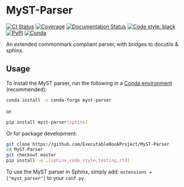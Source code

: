 # MyST-Parser

[![CI Status][travis-badge]][travis-link]
[![Coverage][coveralls-badge]][coveralls-link]
[![Documentation Status][rtd-badge]][rtd-link]
[![Code style: black][black-badge]][black-link]
[![PyPI][pypi-badge]][pypi-link]
[![Conda][conda-badge]][conda-link]

An extended commonmark compliant parser, with bridges to docutils & sphinx.

## Usage

To install the MyST parser, run the following in a
[Conda environment](https://docs.conda.io) (recommended):

```bash
conda install -c conda-forge myst-parser
```

or

```bash
pip install myst-parser[sphinx]
```

Or for package development:

```bash
git clone https://github.com/ExecutableBookProject/MyST-Parser
cd MyST-Parser
git checkout master
pip install -e .[sphinx,code_style,testing,rtd]
```

To use the MyST parser in Sphinx, simply add: `extensions = ["myst_parser"]` to your `conf.py`.

[travis-badge]: https://travis-ci.org/ExecutableBookProject/MyST-Parser.svg?branch=master
[travis-link]: https://travis-ci.org/ExecutableBookProject/MyST-Parser
[coveralls-badge]: https://coveralls.io/repos/github/ExecutableBookProject/MyST-Parser/badge.svg?branch=master
[coveralls-link]: https://coveralls.io/github/ExecutableBookProject/MyST-Parser?branch=master
[rtd-badge]: https://readthedocs.org/projects/myst-parser/badge/?version=latest
[rtd-link]: https://myst-parser.readthedocs.io/en/latest/?badge=latest
[black-badge]: https://img.shields.io/badge/code%20style-black-000000.svg
[pypi-badge]: https://img.shields.io/pypi/v/myst-parser.svg
[pypi-link]: https://pypi.org/project/myst-parser
[conda-badge]: https://anaconda.org/conda-forge/myst-parser/badges/version.svg
[conda-link]: https://anaconda.org/conda-forge/myst-parser
[black-link]: https://github.com/ambv/black
